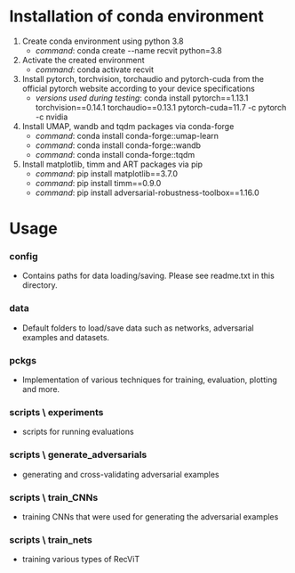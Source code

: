 # Installation of conda environment
1. Create conda environment using python 3.8
   - _command_: conda create --name recvit python=3.8
2. Activate the created environment
   - _command_: conda activate recvit
3. Install pytorch, torchvision, torchaudio and pytorch-cuda from the official pytorch website according to your device specifications
   - _versions used during testing_: conda install pytorch==1.13.1 torchvision==0.14.1 torchaudio==0.13.1 pytorch-cuda=11.7 -c pytorch -c nvidia
4. Install UMAP, wandb and tqdm packages via conda-forge
   - _command_: conda install conda-forge::umap-learn
   - _command_: conda install conda-forge::wandb
   - _command_: conda install conda-forge::tqdm
5. Install matplotlib, timm and ART packages via pip
   - _command_: pip install matplotlib==3.7.0
   - _command_: pip install timm==0.9.0
   - _command_: pip install adversarial-robustness-toolbox==1.16.0

# Usage
### config
- Contains paths for data loading/saving. Please see readme.txt in this directory.
### data
- Default folders to load/save data such as networks, adversarial examples and datasets.
### pckgs
- Implementation of various techniques for training, evaluation, plotting and more.
### scripts \ experiments
- scripts for running evaluations
### scripts \ generate_adversarials
- generating and cross-validating adversarial examples
### scripts \ train_CNNs
- training CNNs that were used for generating the adversarial examples
### scripts \ train_nets
- training various types of RecViT